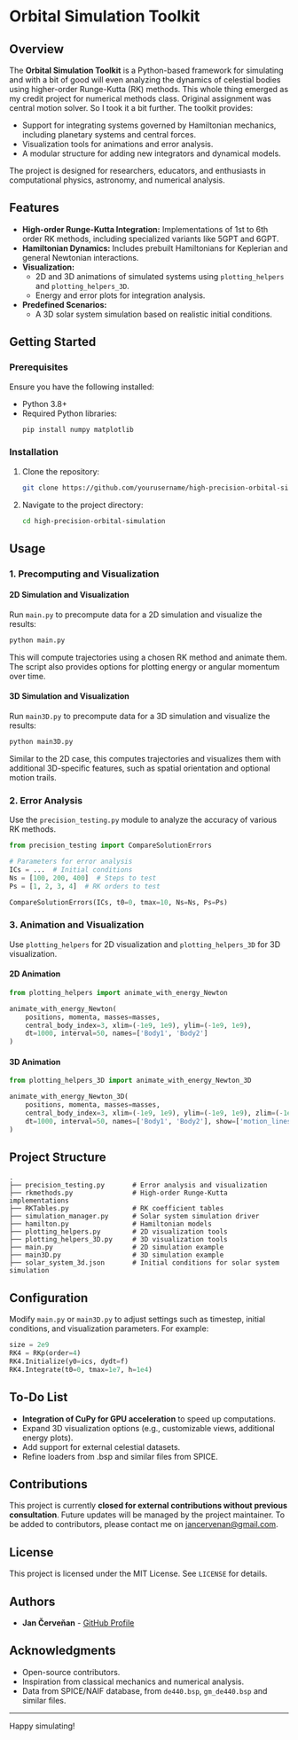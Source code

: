 # Orbital Simulation Toolkit

## Overview

The **Orbital Simulation Toolkit** is a Python-based framework for simulating and with a bit of good will even analyzing the dynamics of celestial bodies using higher-order Runge-Kutta (RK) methods. This whole thing emerged as my credit project for numerical methods class. Original assignment was central motion solver. So I took it a bit further. The toolkit provides:

- Support for integrating systems governed by Hamiltonian mechanics, including planetary systems and central forces.
- Visualization tools for animations and error analysis.
- A modular structure for adding new integrators and dynamical models.

The project is designed for researchers, educators, and enthusiasts in computational physics, astronomy, and numerical analysis.

## Features

- **High-order Runge-Kutta Integration:** Implementations of 1st to 6th order RK methods, including specialized variants like 5GPT and 6GPT.
- **Hamiltonian Dynamics:** Includes prebuilt Hamiltonians for Keplerian and general Newtonian interactions.
- **Visualization:**
  - 2D and 3D animations of simulated systems using `plotting_helpers` and `plotting_helpers_3D`.
  - Energy and error plots for integration analysis.
- **Predefined Scenarios:**
  - A 3D solar system simulation based on realistic initial conditions.

## Getting Started

### Prerequisites

Ensure you have the following installed:

- Python 3.8+
- Required Python libraries:
  ```bash
  pip install numpy matplotlib
  ```

### Installation

1. Clone the repository:
   ```bash
   git clone https://github.com/yourusername/high-precision-orbital-simulation.git
   ```
2. Navigate to the project directory:
   ```bash
   cd high-precision-orbital-simulation
   ```

## Usage

### 1. Precomputing and Visualization

#### 2D Simulation and Visualization

Run `main.py` to precompute data for a 2D simulation and visualize the results:

```bash
python main.py
```

This will compute trajectories using a chosen RK method and animate them. The script also provides options for plotting energy or angular momentum over time.

#### 3D Simulation and Visualization

Run `main3D.py` to precompute data for a 3D simulation and visualize the results:

```bash
python main3D.py
```

Similar to the 2D case, this computes trajectories and visualizes them with additional 3D-specific features, such as spatial orientation and optional motion trails.

### 2. Error Analysis

Use the `precision_testing.py` module to analyze the accuracy of various RK methods.

```python
from precision_testing import CompareSolutionErrors

# Parameters for error analysis
ICs = ...  # Initial conditions
Ns = [100, 200, 400]  # Steps to test
Ps = [1, 2, 3, 4]  # RK orders to test

CompareSolutionErrors(ICs, t0=0, tmax=10, Ns=Ns, Ps=Ps)
```

### 3. Animation and Visualization

Use `plotting_helpers` for 2D visualization and `plotting_helpers_3D` for 3D visualization.

#### 2D Animation

```python
from plotting_helpers import animate_with_energy_Newton

animate_with_energy_Newton(
    positions, momenta, masses=masses,
    central_body_index=3, xlim=(-1e9, 1e9), ylim=(-1e9, 1e9),
    dt=1000, interval=50, names=['Body1', 'Body2']
)
```

#### 3D Animation

```python
from plotting_helpers_3D import animate_with_energy_Newton_3D

animate_with_energy_Newton_3D(
    positions, momenta, masses=masses,
    central_body_index=3, xlim=(-1e9, 1e9), ylim=(-1e9, 1e9), zlim=(-1e9, 1e9),
    dt=1000, interval=50, names=['Body1', 'Body2'], show=['motion_lines']
)
```

## Project Structure

```
.
├── precision_testing.py       # Error analysis and visualization
├── rkmethods.py               # High-order Runge-Kutta implementations
├── RKTables.py                # RK coefficient tables
├── simulation_manager.py      # Solar system simulation driver
├── hamilton.py                # Hamiltonian models
├── plotting_helpers.py        # 2D visualization tools
├── plotting_helpers_3D.py     # 3D visualization tools
├── main.py                    # 2D simulation example
├── main3D.py                  # 3D simulation example
├── solar_system_3d.json       # Initial conditions for solar system simulation
```

## Configuration

Modify `main.py` or `main3D.py` to adjust settings such as timestep, initial conditions, and visualization parameters. For example:

```python
size = 2e9
RK4 = RKp(order=4)
RK4.Initialize(y0=ics, dydt=f)
RK4.Integrate(t0=0, tmax=1e7, h=1e4)
```

## To-Do List

- **Integration of CuPy for GPU acceleration** to speed up computations.
- Expand 3D visualization options (e.g., customizable views, additional energy plots).
- Add support for external celestial datasets.
- Refine loaders from .bsp and similar files from SPICE.

## Contributions

This project is currently **closed for external contributions without previous consultation**. Future updates will be managed by the project maintainer. To be added to contributors, please contact me on [jancervenan@gmail.com](mailto\:jancervenan@gmail.com).

## License

This project is licensed under the MIT License. See `LICENSE` for details.

## Authors

- **Jan Červeňan** - [GitHub Profile](https://github.com/jmi3)

## Acknowledgments

- Open-source contributors.
- Inspiration from classical mechanics and numerical analysis.
- Data from SPICE/NAIF database, from `de440.bsp`, `gm_de440.bsp` and similar files.

---

Happy simulating!

